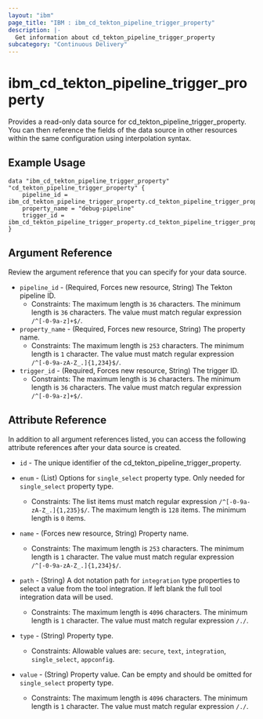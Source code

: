```yaml
---
layout: "ibm"
page_title: "IBM : ibm_cd_tekton_pipeline_trigger_property"
description: |-
  Get information about cd_tekton_pipeline_trigger_property
subcategory: "Continuous Delivery"
---
```


# ibm_cd_tekton_pipeline_trigger_property

Provides a read-only data source for cd_tekton_pipeline_trigger_property. You can then reference the fields of the data source in other resources within the same configuration using interpolation syntax.

## Example Usage

```hcl
data "ibm_cd_tekton_pipeline_trigger_property" "cd_tekton_pipeline_trigger_property" {
	pipeline_id = ibm_cd_tekton_pipeline_trigger_property.cd_tekton_pipeline_trigger_property.pipeline_id
	property_name = "debug-pipeline"
	trigger_id = ibm_cd_tekton_pipeline_trigger_property.cd_tekton_pipeline_trigger_property.trigger_id
}
```

## Argument Reference

Review the argument reference that you can specify for your data source.

* `pipeline_id` - (Required, Forces new resource, String) The Tekton pipeline ID.
  * Constraints: The maximum length is `36` characters. The minimum length is `36` characters. The value must match regular expression `/^[-0-9a-z]+$/`.
* `property_name` - (Required, Forces new resource, String) The property name.
  * Constraints: The maximum length is `253` characters. The minimum length is `1` character. The value must match regular expression `/^[-0-9a-zA-Z_.]{1,234}$/`.
* `trigger_id` - (Required, Forces new resource, String) The trigger ID.
  * Constraints: The maximum length is `36` characters. The minimum length is `36` characters. The value must match regular expression `/^[-0-9a-z]+$/`.

## Attribute Reference

In addition to all argument references listed, you can access the following attribute references after your data source is created.

* `id` - The unique identifier of the cd_tekton_pipeline_trigger_property.
* `enum` - (List) Options for `single_select` property type. Only needed for `single_select` property type.
  * Constraints: The list items must match regular expression `/^[-0-9a-zA-Z_.]{1,235}$/`. The maximum length is `128` items. The minimum length is `0` items.

* `name` - (Forces new resource, String) Property name.
  * Constraints: The maximum length is `253` characters. The minimum length is `1` character. The value must match regular expression `/^[-0-9a-zA-Z_.]{1,234}$/`.

* `path` - (String) A dot notation path for `integration` type properties to select a value from the tool integration. If left blank the full tool integration data will be used.
  * Constraints: The maximum length is `4096` characters. The minimum length is `1` character. The value must match regular expression `/./`.

* `type` - (String) Property type.
  * Constraints: Allowable values are: `secure`, `text`, `integration`, `single_select`, `appconfig`.

* `value` - (String) Property value. Can be empty and should be omitted for `single_select` property type.
  * Constraints: The maximum length is `4096` characters. The minimum length is `1` character. The value must match regular expression `/./`.

